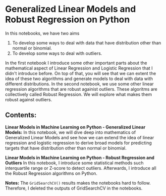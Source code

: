 # Generalized Linear Models and Robust Regression on Python
In this notebooks, we have two aims 

1. To develop some ways to deal with data that have distribution other than normal or binomial.
2. To develop some ways to deal with outliers.

In the first notebook I introduce some other important parts about the mathematical aspect of Linear Regression and Logistic Regression that I didn't introduce before. On top of that, you will see that we can extent the idea of these two algorithms and generate models to deal with data with different distributions. In the second notebook, we use some other linear regression algorithms that are robust againist outliers. These algoritms are collectively called Robust Regression. We will explore what makes them robust against outliers.

## Contents:

**Linear Models in Machine Learning on Python - Generalized Linear Models:** In this notebook, we will dive deep into mathematics of Generalized Linear Models and see how we can extend the idea of linear regression and logistic regression to derive broad models for predicting targets that have distribution other than normal or binomial. 

**Linear Models in Machine Learning on Python - Robust Regression and Outliers** In this notebook, I introduce some statistical methods such interquartile range or Z-score to detect outliers. Afterwards, I introduce all the Robust Regression algorithms on Python.


**Notes:** The `GridSearchCV()` results makes the notebooks hard to follow. Therefore, I deleted the outputs of GridSearchCV in the notebooks.
